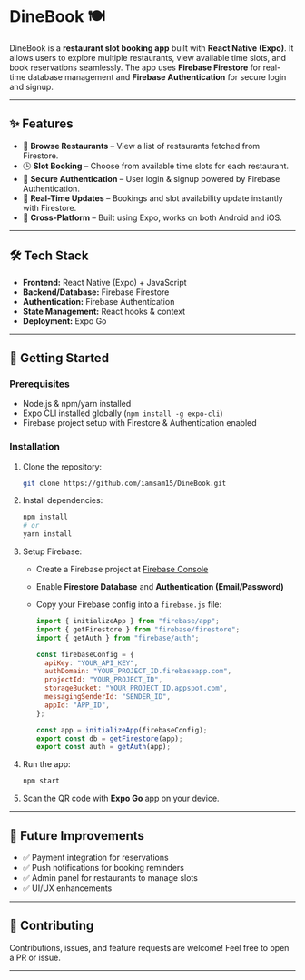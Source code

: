 # DineBook 🍽️

DineBook is a **restaurant slot booking app** built with **React Native (Expo)**. It allows users to explore multiple restaurants, view available time slots, and book reservations seamlessly. The app uses **Firebase Firestore** for real-time database management and **Firebase Authentication** for secure login and signup.

---

## ✨ Features

* 📍 **Browse Restaurants** – View a list of restaurants fetched from Firestore.
* 🕒 **Slot Booking** – Choose from available time slots for each restaurant.
* 🔐 **Secure Authentication** – User login & signup powered by Firebase Authentication.
* 🔄 **Real-Time Updates** – Bookings and slot availability update instantly with Firestore.
* 📱 **Cross-Platform** – Built using Expo, works on both Android and iOS.

---

## 🛠️ Tech Stack

* **Frontend:** React Native (Expo) + JavaScript
* **Backend/Database:** Firebase Firestore
* **Authentication:** Firebase Authentication
* **State Management:** React hooks & context
* **Deployment:** Expo Go

---

## 🚀 Getting Started

### Prerequisites

* Node.js & npm/yarn installed
* Expo CLI installed globally (`npm install -g expo-cli`)
* Firebase project setup with Firestore & Authentication enabled

### Installation

1. Clone the repository:

   ```bash
   git clone https://github.com/iamsam15/DineBook.git
   ```

2. Install dependencies:

   ```bash
   npm install
   # or
   yarn install
   ```

3. Setup Firebase:

   * Create a Firebase project at [Firebase Console](https://console.firebase.google.com/)
   * Enable **Firestore Database** and **Authentication (Email/Password)**
   * Copy your Firebase config into a `firebase.js` file:

     ```javascript
     import { initializeApp } from "firebase/app";
     import { getFirestore } from "firebase/firestore";
     import { getAuth } from "firebase/auth";

     const firebaseConfig = {
       apiKey: "YOUR_API_KEY",
       authDomain: "YOUR_PROJECT_ID.firebaseapp.com",
       projectId: "YOUR_PROJECT_ID",
       storageBucket: "YOUR_PROJECT_ID.appspot.com",
       messagingSenderId: "SENDER_ID",
       appId: "APP_ID",
     };

     const app = initializeApp(firebaseConfig);
     export const db = getFirestore(app);
     export const auth = getAuth(app);
     ```

4. Run the app:

   ```bash
   npm start
   ```

5. Scan the QR code with **Expo Go** app on your device.

---

## 📌 Future Improvements

* ✅ Payment integration for reservations
* ✅ Push notifications for booking reminders
* ✅ Admin panel for restaurants to manage slots
* ✅ UI/UX enhancements

---

## 🤝 Contributing

Contributions, issues, and feature requests are welcome! Feel free to open a PR or issue.

---

